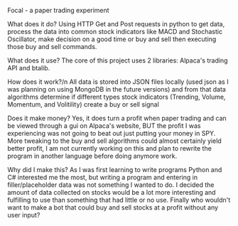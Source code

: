 Focal - a paper trading experiment

What does it do?
Using HTTP Get and Post requests in python to get data, process the data into common stock indicators like MACD and Stochastic Oscillator, make decision on a good time or buy and sell then executing those buy and sell commands.

What does it use?
The core of this project uses 2 libraries: Alpaca's trading API and btalib.

How does it work?/n
All data is stored into JSON files locally (used json as I was planning on using MongoDB in the future versions) and from that data algorithms determine if different types stock indicators (Trending, Volume, Momentum, and Volitility) create a buy or sell signal

Does it make money?
Yes, it does turn a profit when paper trading and can be viewed through a gui on Alpaca's website, BUT the profit I was experiencing was not going to beat out just putting your money in SPY. More tweaking to the buy and sell algorithms could almost certainly yield better profit, I am not currently working on this and plan to rewrite the program in another language before doing anymore work.

Why did I make this?
As I was first learning to write programs Python and C# interested me the most, but writing a program and entering in filler/placeholder data was not something I wanted to do. I decided the amount of data collected on stocks would be a lot more interesting and fulfilling to use than something that had little or no use. Finally who wouldn't want to make a bot that could buy and sell stocks at a profit without any user input? 
